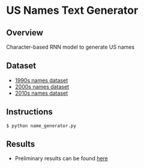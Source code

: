 # US Names Text Generator

## Overview
Character-based RNN model to generate US names

## Dataset
* [1990s names dataset](https://github.com/mikepatel/PSC/blob/master/Text%20Generation/US%20Names/data/1990s.csv)
* [2000s names dataset](https://github.com/mikepatel/PSC/blob/master/Text%20Generation/US%20Names/data/2000s.csv)
* [2010s names dataset](https://github.com/mikepatel/PSC/blob/master/Text%20Generation/US%20Names/data/2010s.csv)

## Instructions
```
$ python name_generator.py
```

## Results
* Preliminary results can be found [here]()
